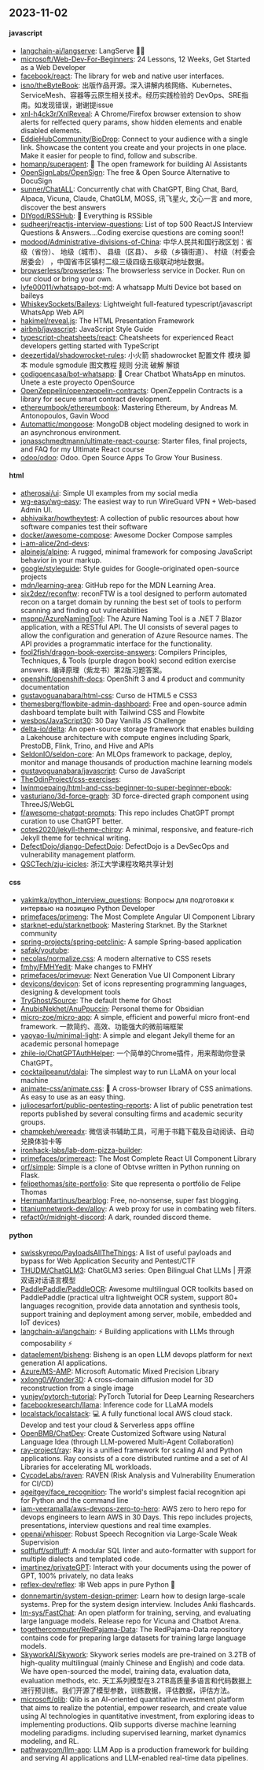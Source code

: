 ## 2023-11-02

#### javascript
* [langchain-ai/langserve](https://github.com/langchain-ai/langserve): LangServe 🦜️🏓
* [microsoft/Web-Dev-For-Beginners](https://github.com/microsoft/Web-Dev-For-Beginners): 24 Lessons, 12 Weeks, Get Started as a Web Developer
* [facebook/react](https://github.com/facebook/react): The library for web and native user interfaces.
* [isno/theByteBook](https://github.com/isno/theByteBook): 出版作品开源。深入讲解内核网络、Kubernetes、ServiceMesh、容器等云原生相关技术。经历实践检验的 DevOps、SRE指南。如发现错误，谢谢提issue
* [xnl-h4ck3r/XnlReveal](https://github.com/xnl-h4ck3r/XnlReveal): A Chrome/Firefox browser extension to show alerts for relfected query params, show hidden elements and enable disabled elements.
* [EddieHubCommunity/BioDrop](https://github.com/EddieHubCommunity/BioDrop): Connect to your audience with a single link. Showcase the content you create and your projects in one place. Make it easier for people to find, follow and subscribe.
* [homanp/superagent](https://github.com/homanp/superagent): 🥷 The open framework for building AI Assistants
* [OpenSignLabs/OpenSign](https://github.com/OpenSignLabs/OpenSign): The free & Open Source Alternative to DocuSign
* [sunner/ChatALL](https://github.com/sunner/ChatALL): Concurrently chat with ChatGPT, Bing Chat, Bard, Alpaca, Vicuna, Claude, ChatGLM, MOSS, 讯飞星火, 文心一言 and more, discover the best answers
* [DIYgod/RSSHub](https://github.com/DIYgod/RSSHub): 🍰 Everything is RSSible
* [sudheerj/reactjs-interview-questions](https://github.com/sudheerj/reactjs-interview-questions): List of top 500 ReactJS Interview Questions & Answers....Coding exercise questions are coming soon!!
* [modood/Administrative-divisions-of-China](https://github.com/modood/Administrative-divisions-of-China): 中华人民共和国行政区划：省级（省份）、 地级（城市）、 县级（区县）、 乡级（乡镇街道）、 村级（村委会居委会） ，中国省市区镇村二级三级四级五级联动地址数据。
* [browserless/browserless](https://github.com/browserless/browserless): The browserless service in Docker. Run on our cloud or bring your own.
* [lyfe00011/whatsapp-bot-md](https://github.com/lyfe00011/whatsapp-bot-md): A whatsapp Multi Device bot based on baileys
* [WhiskeySockets/Baileys](https://github.com/WhiskeySockets/Baileys): Lightweight full-featured typescript/javascript WhatsApp Web API
* [hakimel/reveal.js](https://github.com/hakimel/reveal.js): The HTML Presentation Framework
* [airbnb/javascript](https://github.com/airbnb/javascript): JavaScript Style Guide
* [typescript-cheatsheets/react](https://github.com/typescript-cheatsheets/react): Cheatsheets for experienced React developers getting started with TypeScript
* [deezertidal/shadowrocket-rules](https://github.com/deezertidal/shadowrocket-rules): 小火箭 shadowrocket 配置文件 模块 脚本 module sgmodule 图文教程 规则 分流 破解 解锁
* [codigoencasa/bot-whatsapp](https://github.com/codigoencasa/bot-whatsapp): 🤖 Crear Chatbot WhatsApp en minutos. Únete a este proyecto OpenSource
* [OpenZeppelin/openzeppelin-contracts](https://github.com/OpenZeppelin/openzeppelin-contracts): OpenZeppelin Contracts is a library for secure smart contract development.
* [ethereumbook/ethereumbook](https://github.com/ethereumbook/ethereumbook): Mastering Ethereum, by Andreas M. Antonopoulos, Gavin Wood
* [Automattic/mongoose](https://github.com/Automattic/mongoose): MongoDB object modeling designed to work in an asynchronous environment.
* [jonasschmedtmann/ultimate-react-course](https://github.com/jonasschmedtmann/ultimate-react-course): Starter files, final projects, and FAQ for my Ultimate React course
* [odoo/odoo](https://github.com/odoo/odoo): Odoo. Open Source Apps To Grow Your Business.

#### html
* [atherosai/ui](https://github.com/atherosai/ui): Simple UI examples from my social media
* [wg-easy/wg-easy](https://github.com/wg-easy/wg-easy): The easiest way to run WireGuard VPN + Web-based Admin UI.
* [abhivaikar/howtheytest](https://github.com/abhivaikar/howtheytest): A collection of public resources about how software companies test their software
* [docker/awesome-compose](https://github.com/docker/awesome-compose): Awesome Docker Compose samples
* [i-am-alice/2nd-devs](https://github.com/i-am-alice/2nd-devs): 
* [alpinejs/alpine](https://github.com/alpinejs/alpine): A rugged, minimal framework for composing JavaScript behavior in your markup.
* [google/styleguide](https://github.com/google/styleguide): Style guides for Google-originated open-source projects
* [mdn/learning-area](https://github.com/mdn/learning-area): GitHub repo for the MDN Learning Area.
* [six2dez/reconftw](https://github.com/six2dez/reconftw): reconFTW is a tool designed to perform automated recon on a target domain by running the best set of tools to perform scanning and finding out vulnerabilities
* [mspnp/AzureNamingTool](https://github.com/mspnp/AzureNamingTool): The Azure Naming Tool is a .NET 7 Blazor application, with a RESTful API. The UI consists of several pages to allow the configuration and generation of Azure Resource names. The API provides a programmatic interface for the functionality.
* [fool2fish/dragon-book-exercise-answers](https://github.com/fool2fish/dragon-book-exercise-answers): Compilers Principles, Techniques, & Tools (purple dragon book) second edition exercise answers. 编译原理（紫龙书）第2版习题答案。
* [openshift/openshift-docs](https://github.com/openshift/openshift-docs): OpenShift 3 and 4 product and community documentation
* [gustavoguanabara/html-css](https://github.com/gustavoguanabara/html-css): Curso de HTML5 e CSS3
* [themesberg/flowbite-admin-dashboard](https://github.com/themesberg/flowbite-admin-dashboard): Free and open-source admin dashboard template built with Tailwind CSS and Flowbite
* [wesbos/JavaScript30](https://github.com/wesbos/JavaScript30): 30 Day Vanilla JS Challenge
* [delta-io/delta](https://github.com/delta-io/delta): An open-source storage framework that enables building a Lakehouse architecture with compute engines including Spark, PrestoDB, Flink, Trino, and Hive and APIs
* [SeldonIO/seldon-core](https://github.com/SeldonIO/seldon-core): An MLOps framework to package, deploy, monitor and manage thousands of production machine learning models
* [gustavoguanabara/javascript](https://github.com/gustavoguanabara/javascript): Curso de JavaScript
* [TheOdinProject/css-exercises](https://github.com/TheOdinProject/css-exercises): 
* [lwinmoepaing/html-and-css-beginner-to-super-beginner-ebook](https://github.com/lwinmoepaing/html-and-css-beginner-to-super-beginner-ebook): 
* [vasturiano/3d-force-graph](https://github.com/vasturiano/3d-force-graph): 3D force-directed graph component using ThreeJS/WebGL
* [f/awesome-chatgpt-prompts](https://github.com/f/awesome-chatgpt-prompts): This repo includes ChatGPT prompt curation to use ChatGPT better.
* [cotes2020/jekyll-theme-chirpy](https://github.com/cotes2020/jekyll-theme-chirpy): A minimal, responsive, and feature-rich Jekyll theme for technical writing.
* [DefectDojo/django-DefectDojo](https://github.com/DefectDojo/django-DefectDojo): DefectDojo is a DevSecOps and vulnerability management platform.
* [QSCTech/zju-icicles](https://github.com/QSCTech/zju-icicles): 浙江大学课程攻略共享计划

#### css
* [yakimka/python_interview_questions](https://github.com/yakimka/python_interview_questions): Вопросы для подготовки к интервью на позицию Python Developer
* [primefaces/primeng](https://github.com/primefaces/primeng): The Most Complete Angular UI Component Library
* [starknet-edu/starknetbook](https://github.com/starknet-edu/starknetbook): Mastering Starknet. By the Starknet community
* [spring-projects/spring-petclinic](https://github.com/spring-projects/spring-petclinic): A sample Spring-based application
* [safak/youtube](https://github.com/safak/youtube): 
* [necolas/normalize.css](https://github.com/necolas/normalize.css): A modern alternative to CSS resets
* [fmhy/FMHYedit](https://github.com/fmhy/FMHYedit): Make changes to FMHY
* [primefaces/primevue](https://github.com/primefaces/primevue): Next Generation Vue UI Component Library
* [devicons/devicon](https://github.com/devicons/devicon): Set of icons representing programming languages, designing & development tools
* [TryGhost/Source](https://github.com/TryGhost/Source): The default theme for Ghost
* [AnubisNekhet/AnuPpuccin](https://github.com/AnubisNekhet/AnuPpuccin): Personal theme for Obsidian
* [micro-zoe/micro-app](https://github.com/micro-zoe/micro-app): A simple, efficient and powerful micro front-end framework. 一款简约、高效、功能强大的微前端框架
* [yaoyao-liu/minimal-light](https://github.com/yaoyao-liu/minimal-light): A simple and elegant Jekyll theme for an academic personal homepage
* [zhile-io/ChatGPTAuthHelper](https://github.com/zhile-io/ChatGPTAuthHelper): 一个简单的Chrome插件，用来帮助你登录ChatGPT。
* [cocktailpeanut/dalai](https://github.com/cocktailpeanut/dalai): The simplest way to run LLaMA on your local machine
* [animate-css/animate.css](https://github.com/animate-css/animate.css): 🍿 A cross-browser library of CSS animations. As easy to use as an easy thing.
* [juliocesarfort/public-pentesting-reports](https://github.com/juliocesarfort/public-pentesting-reports): A list of public penetration test reports published by several consulting firms and academic security groups.
* [champkeh/wereadx](https://github.com/champkeh/wereadx): 微信读书辅助工具，可用于书籍下载及自动阅读、自动兑换体验卡等
* [ironhack-labs/lab-dom-pizza-builder](https://github.com/ironhack-labs/lab-dom-pizza-builder): 
* [primefaces/primereact](https://github.com/primefaces/primereact): The Most Complete React UI Component Library
* [orf/simple](https://github.com/orf/simple): Simple is a clone of Obtvse written in Python running on Flask.
* [felipethomas/site-portfolio](https://github.com/felipethomas/site-portfolio): Site que representa o portfólio de Felipe Thomas
* [HermanMartinus/bearblog](https://github.com/HermanMartinus/bearblog): Free, no-nonsense, super fast blogging.
* [titaniumnetwork-dev/alloy](https://github.com/titaniumnetwork-dev/alloy): A web proxy for use in combating web filters.
* [refact0r/midnight-discord](https://github.com/refact0r/midnight-discord): A dark, rounded discord theme.

#### python
* [swisskyrepo/PayloadsAllTheThings](https://github.com/swisskyrepo/PayloadsAllTheThings): A list of useful payloads and bypass for Web Application Security and Pentest/CTF
* [THUDM/ChatGLM3](https://github.com/THUDM/ChatGLM3): ChatGLM3 series: Open Bilingual Chat LLMs | 开源双语对话语言模型
* [PaddlePaddle/PaddleOCR](https://github.com/PaddlePaddle/PaddleOCR): Awesome multilingual OCR toolkits based on PaddlePaddle (practical ultra lightweight OCR system, support 80+ languages recognition, provide data annotation and synthesis tools, support training and deployment among server, mobile, embedded and IoT devices)
* [langchain-ai/langchain](https://github.com/langchain-ai/langchain): ⚡ Building applications with LLMs through composability ⚡
* [dataelement/bisheng](https://github.com/dataelement/bisheng): Bisheng is an open LLM devops platform for next generation AI applications.
* [Azure/MS-AMP](https://github.com/Azure/MS-AMP): Microsoft Automatic Mixed Precision Library
* [xxlong0/Wonder3D](https://github.com/xxlong0/Wonder3D): A cross-domain diffusion model for 3D reconstruction from a single image
* [yunjey/pytorch-tutorial](https://github.com/yunjey/pytorch-tutorial): PyTorch Tutorial for Deep Learning Researchers
* [facebookresearch/llama](https://github.com/facebookresearch/llama): Inference code for LLaMA models
* [localstack/localstack](https://github.com/localstack/localstack): 💻 A fully functional local AWS cloud stack. Develop and test your cloud & Serverless apps offline
* [OpenBMB/ChatDev](https://github.com/OpenBMB/ChatDev): Create Customized Software using Natural Language Idea (through LLM-powered Multi-Agent Collaboration)
* [ray-project/ray](https://github.com/ray-project/ray): Ray is a unified framework for scaling AI and Python applications. Ray consists of a core distributed runtime and a set of AI Libraries for accelerating ML workloads.
* [CycodeLabs/raven](https://github.com/CycodeLabs/raven): RAVEN (Risk Analysis and Vulnerability Enumeration for CI/CD)
* [ageitgey/face_recognition](https://github.com/ageitgey/face_recognition): The world's simplest facial recognition api for Python and the command line
* [iam-veeramalla/aws-devops-zero-to-hero](https://github.com/iam-veeramalla/aws-devops-zero-to-hero): AWS zero to hero repo for devops engineers to learn AWS in 30 Days. This repo includes projects, presentations, interview questions and real time examples.
* [openai/whisper](https://github.com/openai/whisper): Robust Speech Recognition via Large-Scale Weak Supervision
* [sqlfluff/sqlfluff](https://github.com/sqlfluff/sqlfluff): A modular SQL linter and auto-formatter with support for multiple dialects and templated code.
* [imartinez/privateGPT](https://github.com/imartinez/privateGPT): Interact with your documents using the power of GPT, 100% privately, no data leaks
* [reflex-dev/reflex](https://github.com/reflex-dev/reflex): 🕸 Web apps in pure Python 🐍
* [donnemartin/system-design-primer](https://github.com/donnemartin/system-design-primer): Learn how to design large-scale systems. Prep for the system design interview. Includes Anki flashcards.
* [lm-sys/FastChat](https://github.com/lm-sys/FastChat): An open platform for training, serving, and evaluating large language models. Release repo for Vicuna and Chatbot Arena.
* [togethercomputer/RedPajama-Data](https://github.com/togethercomputer/RedPajama-Data): The RedPajama-Data repository contains code for preparing large datasets for training large language models.
* [SkyworkAI/Skywork](https://github.com/SkyworkAI/Skywork): Skywork series models are pre-trained on 3.2TB of high-quality multilingual (mainly Chinese and English) and code data. We have open-sourced the model, training data, evaluation data, evaluation methods, etc. 天工系列模型在3.2TB高质量多语言和代码数据上进行预训练。我们开源了模型参数，训练数据，评估数据，评估方法。
* [microsoft/qlib](https://github.com/microsoft/qlib): Qlib is an AI-oriented quantitative investment platform that aims to realize the potential, empower research, and create value using AI technologies in quantitative investment, from exploring ideas to implementing productions. Qlib supports diverse machine learning modeling paradigms. including supervised learning, market dynamics modeling, and RL.
* [pathwaycom/llm-app](https://github.com/pathwaycom/llm-app): LLM App is a production framework for building and serving AI applications and LLM-enabled real-time data pipelines.
